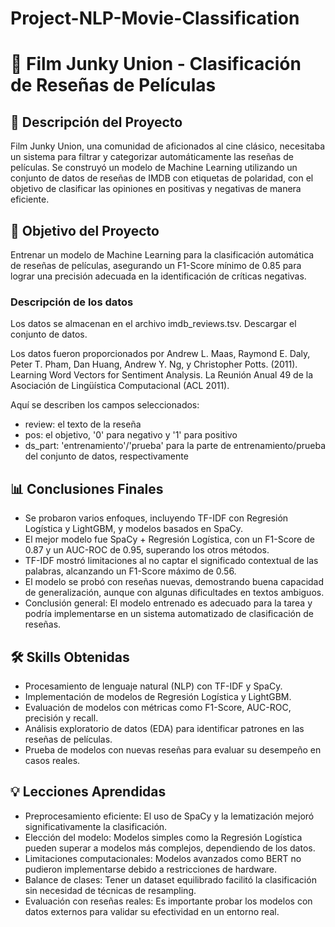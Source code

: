 # Project-NLP-Movie-Classification

# 📌 Film Junky Union - Clasificación de Reseñas de Películas

## 📖 Descripción del Proyecto
Film Junky Union, una comunidad de aficionados al cine clásico, necesitaba un sistema para filtrar y categorizar automáticamente las reseñas de películas. Se construyó un modelo de Machine Learning utilizando un conjunto de datos de reseñas de IMDB con etiquetas de polaridad, con el objetivo de clasificar las opiniones en positivas y negativas de manera eficiente.

## 🎯 Objetivo del Proyecto
Entrenar un modelo de Machine Learning para la clasificación automática de reseñas de películas, asegurando un F1-Score mínimo de 0.85 para lograr una precisión adecuada en la identificación de críticas negativas.

### Descripción de los datos
Los datos se almacenan en el archivo imdb_reviews.tsv. Descargar el conjunto de datos.

Los datos fueron proporcionados por Andrew L. Maas, Raymond E. Daly, Peter T. Pham, Dan Huang, Andrew Y. Ng, y Christopher Potts. (2011). Learning Word Vectors for Sentiment Analysis. La Reunión Anual 49 de la Asociación de Lingüística Computacional (ACL 2011).

Aquí se describen los campos seleccionados:

- review: el texto de la reseña
- pos: el objetivo, '0' para negativo y '1' para positivo
- ds_part: 'entrenamiento'/'prueba' para la parte de entrenamiento/prueba del conjunto de datos, respectivamente

## 📊 Conclusiones Finales
- Se probaron varios enfoques, incluyendo TF-IDF con Regresión Logística y LightGBM, y modelos basados en SpaCy.
- El mejor modelo fue SpaCy + Regresión Logística, con un F1-Score de 0.87 y un AUC-ROC de 0.95, superando los otros métodos.
- TF-IDF mostró limitaciones al no captar el significado contextual de las palabras, alcanzando un F1-Score máximo de 0.56.
- El modelo se probó con reseñas nuevas, demostrando buena capacidad de generalización, aunque con algunas dificultades en textos ambiguos.
- Conclusión general: El modelo entrenado es adecuado para la tarea y podría implementarse en un sistema automatizado de clasificación de reseñas.

## 🛠 Skills Obtenidas
- Procesamiento de lenguaje natural (NLP) con TF-IDF y SpaCy.
- Implementación de modelos de Regresión Logística y LightGBM.
- Evaluación de modelos con métricas como F1-Score, AUC-ROC, precisión y recall.
- Análisis exploratorio de datos (EDA) para identificar patrones en las reseñas de películas.
- Prueba de modelos con nuevas reseñas para evaluar su desempeño en casos reales.

## 💡 Lecciones Aprendidas
- Preprocesamiento eficiente: El uso de SpaCy y la lematización mejoró significativamente la clasificación.
- Elección del modelo: Modelos simples como la Regresión Logística pueden superar a modelos más complejos, dependiendo de los datos.
- Limitaciones computacionales: Modelos avanzados como BERT no pudieron implementarse debido a restricciones de hardware.
- Balance de clases: Tener un dataset equilibrado facilitó la clasificación sin necesidad de técnicas de resampling.
- Evaluación con reseñas reales: Es importante probar los modelos con datos externos para validar su efectividad en un entorno real.
